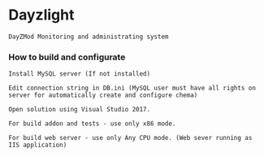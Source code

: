 # Dayzlight

    DayZMod Monitoring and administrating system
	

### How to build and configurate

	Install MySQL server (If not installed)

	Edit connection string in DB.ini (MySQL user must have all rights on server for automatically create and configure chema)
	
    Open solution using Visual Studio 2017.

    For build addon and tests - use only x86 mode.

    For build web server - use only Any CPU mode. (Web sever running as IIS application)
